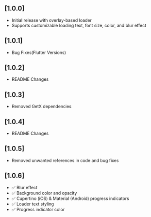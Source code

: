 ## [1.0.0]
- Initial release with overlay-based loader
- Supports customizable loading text, font size, color, and blur effect

## [1.0.1]
- Bug Fixes(Flutter Versions)

## [1.0.2]
- README Changes

## [1.0.3]
- Removed GetX dependencies

## [1.0.4]
- README Changes 

## [1.0.5]
- Removed unwanted references in code and bug fixes 

## [1.0.6]
- ✅ Blur effect
- ✅ Background color and opacity
- ✅ Cupertino (iOS) & Material (Android) progress indicators
- ✅ Loader text styling
- ✅ Progress indicator color
